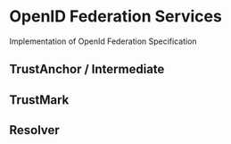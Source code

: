 # OpenID Federation Services

Implementation of OpenId Federation Specification


## TrustAnchor / Intermediate 


## TrustMark


## Resolver
